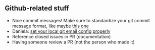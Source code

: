 ## Github-related stuff

- Nice commit messages! Make sure to standardize your git commit message format, like maybe [this one](https://seesparkbox.com/foundry/semantic_commit_messages)
- Daniela: [set your local git email config properly](https://help.github.com/articles/setting-your-commit-email-address-in-git/)
- Reference closed issues in PR (documentation)
- Having someone review a PR (not the person who made it)
